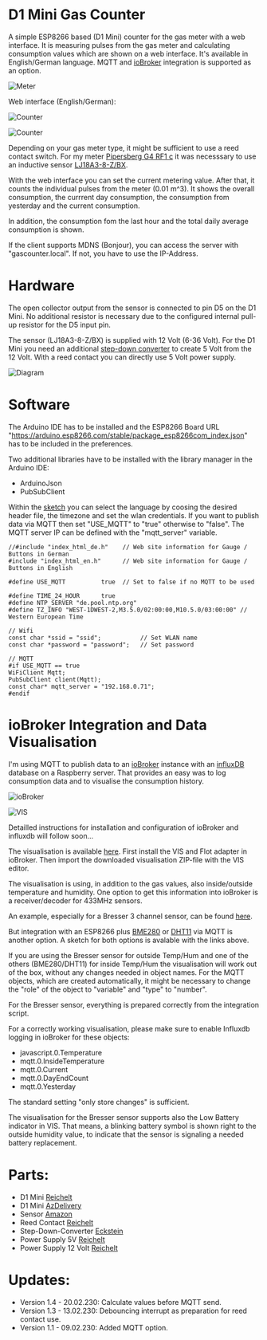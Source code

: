 # D1 Mini Gas Counter

A simple ESP8266 based (D1 Mini) counter for the gas meter with a web interface. It is measuring pulses from the gas meter and calculating consumption values which are shown on a web interface. It's available in English/German language. MQTT and [ioBroker](https://www.iobroker.net/) integration is supported as an option.

![Meter](https://github.com/AK-Homberger/D1Mini-GasCounter/blob/main/Meter.jpg)

Web interface (English/German):

![Counter](https://github.com/AK-Homberger/D1Mini-GasCounter/blob/main/Webclient_en.png)

![Counter](https://github.com/AK-Homberger/D1Mini-GasCounter/blob/main/Webclient_de.png)

Depending on your gas meter type, it might be sufficient to use a reed contact switch. For my meter [Pipersberg G4 RF1 c](https://www.pipersberg.de/wp-content/uploads/2019/12/Gas_81_Daten-Gaszaehler-RF1c-G4G6.pdf) it was necesssary to use an inductive sensor [LJ18A3-8-Z/BX](https://www.amazon.de/gp/product/B071FTP2ZP/ref=ppx_yo_dt_b_asin_title_o05_s00?ie=UTF8&psc=1).

With the web interface you can set the current metering value. After that, it counts the individual pulses from the meter (0.01 m^3).
It shows the overall consumption, the currrent day consumption, the consumption from yesterday and the current consumption.

In addition, the consumption fom the last hour and the total daily average consumption is shown.

If the client supports MDNS (Bonjour), you can access the server with "gascounter.local". If not, you have to use the IP-Address.

# Hardware
The open collector output from the sensor is connected to pin D5 on the D1 Mini. No additional resistor is necessary due to the configured internal pull-up resistor for the D5 input pin.

The sensor (LJ18A3-8-Z/BX) is supplied with 12 Volt (6-36 Volt). For the D1 Mini you need an additional [step-down converter](https://eckstein-shop.de/MiniDC-DCStep-downSpannungsreglerMP1584ENBuckPowerModuleOutout02C8-20V3A) to create 5 Volt from the 12 Volt. With a reed contact you can directly use 5 Volt power supply.

![Diagram](https://github.com/AK-Homberger/D1Mini-GasCounter/blob/main/Diagram.png)

# Software
The Arduino IDE has to be installed and the ESP8266 Board URL "https://arduino.esp8266.com/stable/package_esp8266com_index.json" has to be included in the preferences.

Two additional libraries have to be installed with the library manager in the Arduino IDE:

- ArduinoJson
- PubSubClient

Within the [sketch](https://github.com/AK-Homberger/D1Mini-GasCounter/blob/main/Gascounter/Gascounter.ino) you can select the language by coosing the desired header file, the timezone and set the wlan credentials.
If you want to publish data via MQTT then set "USE_MQTT" to "true" otherwise to "false". The MQTT server IP can be defined with the "mqtt_server" variable.

```
//#include "index_html_de.h"    // Web site information for Gauge / Buttons in German
#include "index_html_en.h"      // Web site information for Gauge / Buttons in English

#define USE_MQTT          true  // Set to false if no MQTT to be used

#define TIME_24_HOUR      true
#define NTP_SERVER "de.pool.ntp.org"
#define TZ_INFO "WEST-1DWEST-2,M3.5.0/02:00:00,M10.5.0/03:00:00" // Western European Time

// Wifi
const char *ssid = "ssid";           // Set WLAN name
const char *password = "password";   // Set password

// MQTT
#if USE_MQTT == true
WiFiClient Mqtt;
PubSubClient client(Mqtt);
const char* mqtt_server = "192.168.0.71";
#endif
```

# ioBroker Integration and Data Visualisation

I'm using MQTT to publish data to an [ioBroker](https://www.iobroker.net/) instance with an [influxDB](https://github.com/influxdata/influxdb#readme) database on a Raspberry server. That provides an easy was to log consumption data and to visualise the consumption history.

![ioBroker](https://github.com/AK-Homberger/D1Mini-GasCounter/blob/main/ioBroker.png)

![VIS](https://github.com/AK-Homberger/D1Mini-GasCounter/blob/main/ioBroker-VIS.png)

Detailled instructions for installation and configuration of ioBroker and influxdb will follow soon...

The visualisation is available [here](https://github.com/AK-Homberger/D1Mini-GasCounter/blob/main/VIS-Project.zip). 
First install the VIS and Flot adapter in ioBroker. Then import the downloaded visualisation ZIP-file with the VIS editor. 

The visualisation is using, in addition to the gas values, also inside/outside temperature and humidity. One option to get this information into ioBroker is a receiver/decoder for 433MHz sensors. 

An example, especially for a Bresser 3 channel sensor, can be found [here](https://github.com/AK-Homberger/Bresser-3CH-433MHz-T-H-Sensor-decoder). 

But integration with an ESP8266 plus [BME280](https://github.com/AK-Homberger/D1Mini-GasCounter/blob/main/BME280-MQTT-Sender/BME280-MQTT-Sender.ino) or [DHT11](https://github.com/AK-Homberger/D1Mini-GasCounter/blob/main/DHT11-MQTT-Sender/DHT11-MQTT-Sender.ino) via MQTT is another option. A sketch for both options is avalable with the links above.

If you are using the Bresser sensor for outside Temp/Hum and one of the others (BME280/DHT11) for inside Temp/Hum the visualisation will work out of the box, without any changes needed in object names. For the MQTT objects, which are created automatically, it might be necessary to change the "role" of the object to "variable" and "type" to "number". 

For the Bresser sensor, everything is prepared correctly from the integration script.

For a correctly working visualisation, please make sure to enable Influxdb logging in ioBroker for these objects:

- javascript.0.Temperature
- mqtt.0.InsideTemperature
- mqtt.0.Current
- mqtt.0.DayEndCount
- mqtt.0.Yesterday

The standard setting "only store changes" is sufficient.

The visualisation for the Bresser sensor supports also the Low Battery indicator in VIS. That means, a blinking battery symbol is shown right to the outside humidity value, to indicate that the sensor is signaling a needed battery replacement.

# Parts:

- D1 Mini [Reichelt](https://www.reichelt.de/de/en/d1-mini-esp8266-v3-0-d1-mini-p253978.html?&nbc=1)
- D1 Mini [AzDelivery](https://www.az-delivery.de/en/products/d1-mini?variant=28983931346&utm_source=google&utm_medium=cpc&utm_campaign=19229855661&utm_content=147170319769&utm_term=&gclid=CjwKCAiA3KefBhByEiwAi2LDHM7r8K3XCFbBlfJzONqn45p8F_Yk5XTZbuT6FBbNv-6jXnv12LEDWhoC-ZQQAvD_BwE)
- Sensor [Amazon](https://www.amazon.de/gp/product/B071FTP2ZP/ref=ppx_yo_dt_b_asin_title_o05_s00?ie=UTF8&psc=1)
- Reed Contact [Reichelt](https://www.reichelt.de/de/en/reed-sensor-170-v-0-5-a-normally-open-mk06-4c-p151832.html?&trstct=pos_11&nbc=1)
- Step-Down-Converter [Eckstein](https://eckstein-shop.de/MiniDC-DCStep-downSpannungsreglerMP1584ENBuckPowerModuleOutout02C8-20V3A)
- Power Supply 5V [Reichelt](https://www.reichelt.de/de/en/eco-friendly-plug-in-power-supply-unit-5-v-1000-ma-2-1-mm-snt-1000-5v-p111180.html?GROUPID=4946&START=0&OFFSET=100&SID=94f94f8fe09e887944479f1c1d0a4fcf48b8583b9cb9a4e3de5a0&LANGUAGE=EN&&r=1)
- Power Supply 12 Volt [Reichelt](https://www.reichelt.de/de/en/eco-friendly-plug-in-power-supply-unit-12-v-600-ma-2-5-mm-snt-600-12v-2-5-p108992.html?&nbc=1)

# Updates:
- Version 1.4 - 20.02.230: Calculate values before MQTT send.
- Version 1.3 - 13.02.230: Debouncing interrupt as preparation for reed contact use.
- Version 1.1 - 09.02.230: Added MQTT option.
